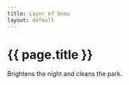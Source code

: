 ```yaml
---
title: Layer of Snow
layout: default
---
```


# {{ page.title }}

Brightens the night and cleans the park.